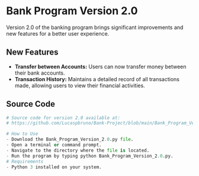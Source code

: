 # Bank Program Version 2.0

Version 2.0 of the banking program brings significant improvements and new features for a better user experience.

## New Features

- **Transfer between Accounts:** Users can now transfer money between their bank accounts.
- **Transaction History:** Maintains a detailed record of all transactions made, allowing users to view their financial activities.

## Source Code

```python
# Source code for version 2.0 available at:
# https://github.com/Lucaspbruno/Bank-Project/blob/main/Bank_Program_Version_2.0.py

# How to Use
- Download the Bank_Program_Version_2.0.py file.
- Open a terminal or command prompt.
- Navigate to the directory where the file is located.
- Run the program by typing python Bank_Program_Version_2.0.py.
# Requirements
- Python 3 installed on your system.
